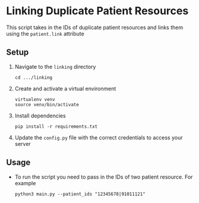 # Linking Duplicate Patient Resources

This script takes in the IDs of duplicate patient resources and links them using the `patient.link` attribute

## Setup
1. Navigate to the `linking` directory
   ```
   cd .../linking
   ```
2. Create and activate a virtual environment
   ```
   virtualenv venv
   source venv/bin/activate
   ```
3. Install dependencies
   ```
   pip install -r requirements.txt
   ```
4. Update the `config.py` file with the correct credentials to access your server
   
## Usage
- To run the script you need to pass in the IDs of two patient resource. For example
   ```
  python3 main.py --patient_ids "12345678|91011121"
   ```